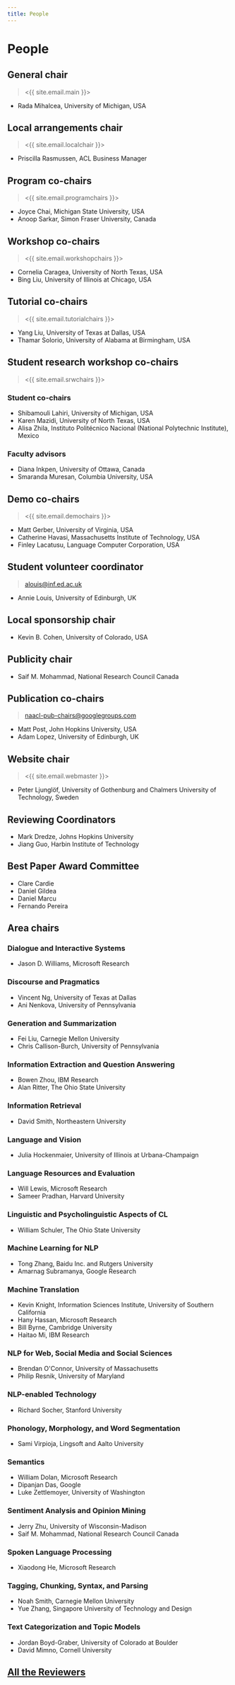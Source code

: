 ```yaml
---
title: People
---
```


# People

## General chair

> <{{ site.email.main }}>

- Rada Mihalcea, University of Michigan, USA

## Local arrangements chair

> <{{ site.email.localchair }}>

- Priscilla Rasmussen, ACL Business Manager

## Program co-chairs

> <{{ site.email.programchairs }}>

- Joyce Chai, Michigan State University, USA
- Anoop Sarkar, Simon Fraser University, Canada

## Workshop co-chairs

> <{{ site.email.workshopchairs }}>

- Cornelia Caragea, University of North Texas, USA
- Bing Liu, University of Illinois at Chicago, USA

## Tutorial co-chairs

> <{{ site.email.tutorialchairs }}>

- Yang Liu, University of Texas at Dallas, USA
- Thamar Solorio, University of Alabama at Birmingham, USA

## Student research workshop co-chairs

> <{{ site.email.srwchairs }}>

### Student co-chairs

- Shibamouli Lahiri, University of Michigan, USA
- Karen Mazidi, University of North Texas, USA
- Alisa Zhila, Instituto Politécnico Nacional (National Polytechnic Institute), Mexico

### Faculty advisors

- Diana Inkpen, University of Ottawa, Canada
- Smaranda Muresan, Columbia University, USA

## Demo co-chairs

> <{{ site.email.demochairs }}>

- Matt Gerber, University of Virginia, USA
- Catherine Havasi, Massachusetts Institute of Technology, USA
- Finley Lacatusu, Language Computer Corporation, USA

## Student volunteer coordinator

> <alouis@inf.ed.ac.uk>

- Annie Louis, University of Edinburgh, UK

## Local sponsorship chair

- Kevin B. Cohen, University of Colorado, USA

## Publicity chair

- Saif M. Mohammad, National Research Council Canada

## Publication co-chairs

> <naacl-pub-chairs@googlegroups.com>

- Matt Post, John Hopkins University, USA
- Adam Lopez, University of Edinburgh, UK

## Website chair

> <{{ site.email.webmaster }}>

- Peter Ljunglöf, University of Gothenburg and Chalmers University of Technology, Sweden

## Reviewing Coordinators

- Mark Dredze, Johns Hopkins University
- Jiang Guo, Harbin Institute of Technology

## Best Paper Award Committee

- Clare Cardie
- Daniel Gildea
- Daniel Marcu
- Fernando Pereira

## Area chairs

### Dialogue and Interactive Systems

- Jason D. Williams, Microsoft Research

### Discourse and Pragmatics

- Vincent Ng, University of Texas at Dallas
- Ani Nenkova, University of Pennsylvania

### Generation and Summarization

- Fei Liu, Carnegie Mellon University
- Chris Callison-Burch, University of Pennsylvania


### Information Extraction and Question Answering

- Bowen Zhou, IBM Research
- Alan Ritter, The Ohio State University

### Information Retrieval

- David Smith, Northeastern University

### Language and Vision

- Julia Hockenmaier, University of Illinois at Urbana-Champaign

### Language Resources and Evaluation

- Will Lewis, Microsoft Research
- Sameer Pradhan, Harvard University


### Linguistic and Psycholinguistic Aspects of CL

- William Schuler, The Ohio State University

### Machine Learning for NLP

- Tong Zhang, Baidu Inc. and Rutgers University
- Amarnag Subramanya, Google Research

### Machine Translation

- Kevin Knight, Information Sciences Institute, University of Southern California
- Hany Hassan, Microsoft Research
- Bill Byrne, Cambridge University
- Haitao Mi, IBM Research

### NLP for Web, Social Media and Social Sciences

- Brendan O'Connor, University of Massachusetts
- Philip Resnik, University of Maryland

### NLP-enabled Technology

- Richard Socher, Stanford University

### Phonology, Morphology, and Word Segmentation

- Sami Virpioja, Lingsoft and Aalto University

### Semantics

- William Dolan, Microsoft Research
- Dipanjan Das, Google
- Luke Zettlemoyer, University of Washington

### Sentiment Analysis and Opinion Mining

- Jerry Zhu, University of Wisconsin-Madison
- Saif M. Mohammad, National Research Council Canada

### Spoken Language Processing

- Xiaodong He, Microsoft Research

### Tagging, Chunking, Syntax, and Parsing

- Noah Smith, Carnegie Mellon University
- Yue Zhang, Singapore University of Technology and Design

### Text Categorization and Topic Models

- Jordan Boyd-Graber, University of Colorado at Boulder
- David Mimno, Cornell University

## [All the Reviewers](reviewers.pdf)

